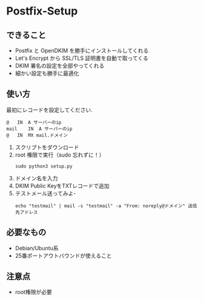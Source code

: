 # Postfix-Setup

## できること

- Postfix と OpenDKIM を勝手にインストールしてくれる
- Let's Encrypt から SSL/TLS 証明書を自動で取ってくる
- DKIM 署名の設定を全部やってくれる
- 細かい設定も勝手に最適化

## 使い方

最初にレコードを設定してください.
```
@	IN	A サーバーのip
mail	IN	A サーバーのip
@	IN	MX mail.ドメイン
```
1. スクリプトをダウンロード
2. root 権限で実行（sudo 忘れずに！）
   ```
   sudo python3 setup.py
   ```
3. ドメイン名を入力
4. DKIM Public KeyをTXTレコードで追加
5. テストメール送ってみよ-
   ```
   echo "testmail" | mail -s "testmail" -a "From: noreply@ドメイン" 送信先アドレス
   ```

## 必要なもの

- Debian/Ubuntu系
- 25番ポートアウトバウンドが使えること
## 注意点

- root権限が必要

